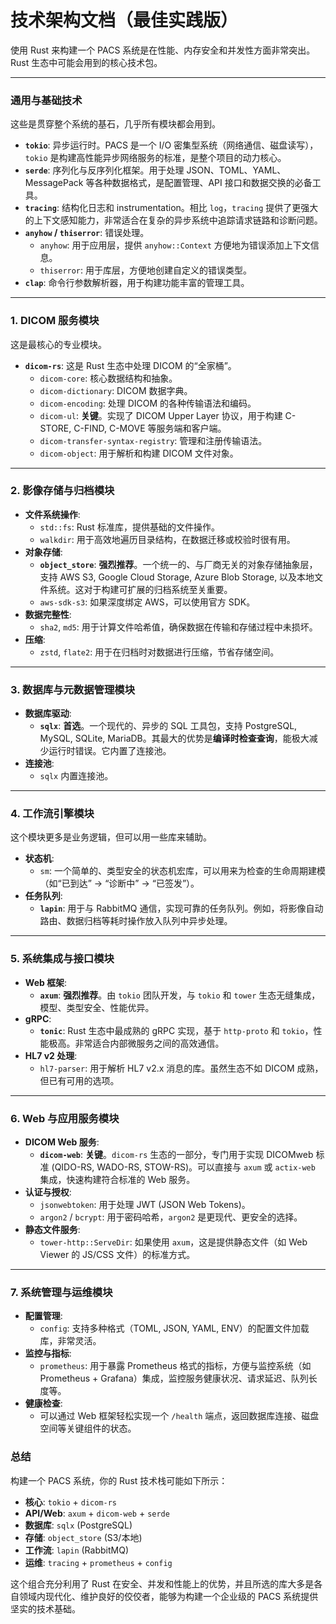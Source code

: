 # 技术架构文档（最佳实践版）

使用 Rust 来构建一个 PACS 系统是在性能、内存安全和并发性方面非常突出。
Rust 生态中可能会用到的核心技术包。

---

### 通用与基础技术

这些是贯穿整个系统的基石，几乎所有模块都会用到。

*   **`tokio`**: 异步运行时。PACS 是一个 I/O 密集型系统（网络通信、磁盘读写），`tokio` 是构建高性能异步网络服务的标准，是整个项目的动力核心。
*   **`serde`**: 序列化与反序列化框架。用于处理 JSON、TOML、YAML、MessagePack 等各种数据格式，是配置管理、API 接口和数据交换的必备工具。
*   **`tracing`**: 结构化日志和 instrumentation。相比 `log`，`tracing` 提供了更强大的上下文感知能力，非常适合在复杂的异步系统中追踪请求链路和诊断问题。
*   **`anyhow` / `thiserror`**: 错误处理。
    *   `anyhow`: 用于应用层，提供 `anyhow::Context` 方便地为错误添加上下文信息。
    *   `thiserror`: 用于库层，方便地创建自定义的错误类型。
*   **`clap`**: 命令行参数解析器，用于构建功能丰富的管理工具。

---

### 1. DICOM 服务模块

这是最核心的专业模块。

*   **`dicom-rs`**: 这是 Rust 生态中处理 DICOM 的“全家桶”。
    *   `dicom-core`: 核心数据结构和抽象。
    *   `dicom-dictionary`: DICOM 数据字典。
    *   `dicom-encoding`: 处理 DICOM 的各种传输语法和编码。
    *   `dicom-ul`: **关键**。实现了 DICOM Upper Layer 协议，用于构建 C-STORE, C-FIND, C-MOVE 等服务端和客户端。
    *   `dicom-transfer-syntax-registry`: 管理和注册传输语法。
    *   `dicom-object`: 用于解析和构建 DICOM 文件对象。

---

### 2. 影像存储与归档模块

*   **文件系统操作**:
    *   `std::fs`: Rust 标准库，提供基础的文件操作。
    *   `walkdir`: 用于高效地遍历目录结构，在数据迁移或校验时很有用。
*   **对象存储**:
    *   **`object_store`**: **强烈推荐**。一个统一的、与厂商无关的对象存储抽象层，支持 AWS S3, Google Cloud Storage, Azure Blob Storage, 以及本地文件系统。这对于构建可扩展的归档系统至关重要。
    *   `aws-sdk-s3`: 如果深度绑定 AWS，可以使用官方 SDK。
*   **数据完整性**:
    *   `sha2`, `md5`: 用于计算文件哈希值，确保数据在传输和存储过程中未损坏。
*   **压缩**:
    *   `zstd`, `flate2`: 用于在归档时对数据进行压缩，节省存储空间。

---

### 3. 数据库与元数据管理模块

*   **数据库驱动**:
    *   **`sqlx`**: **首选**。一个现代的、异步的 SQL 工具包，支持 PostgreSQL, MySQL, SQLite, MariaDB。其最大的优势是**编译时检查查询**，能极大减少运行时错误。它内置了连接池。
*   **连接池**:
    *   `sqlx` 内置连接池。

---

### 4. 工作流引擎模块

这个模块更多是业务逻辑，但可以用一些库来辅助。

*   **状态机**:
    *   `sm`: 一个简单的、类型安全的状态机宏库，可以用来为检查的生命周期建模（如“已到达” -> “诊断中” -> “已签发”）。
*   **任务队列**:
    *   **`lapin`**: 用于与 RabbitMQ 通信，实现可靠的任务队列。例如，将影像自动路由、数据归档等耗时操作放入队列中异步处理。

---

### 5. 系统集成与接口模块

*   **Web 框架**:
    *   **`axum`**: **强烈推荐**。由 `tokio` 团队开发，与 `tokio` 和 `tower` 生态无缝集成，模型、类型安全、性能优异。
*   **gRPC**:
    *   **`tonic`**: Rust 生态中最成熟的 gRPC 实现，基于 `http-proto` 和 `tokio`，性能极高。非常适合内部微服务之间的高效通信。
*   **HL7 v2 处理**:
    *   `hl7-parser`: 用于解析 HL7 v2.x 消息的库。虽然生态不如 DICOM 成熟，但已有可用的选项。

---

### 6. Web 与应用服务模块

*   **DICOM Web 服务**:
    *   **`dicom-web`**: **关键**。`dicom-rs` 生态的一部分，专门用于实现 DICOMweb 标准 (QIDO-RS, WADO-RS, STOW-RS)。可以直接与 `axum` 或 `actix-web` 集成，快速构建符合标准的 Web 服务。
*   **认证与授权**:
    *   `jsonwebtoken`: 用于处理 JWT (JSON Web Tokens)。
    *   `argon2` / `bcrypt`: 用于密码哈希，`argon2` 是更现代、更安全的选择。
*   **静态文件服务**:
    *   `tower-http::ServeDir`: 如果使用 `axum`，这是提供静态文件（如 Web Viewer 的 JS/CSS 文件）的标准方式。

---

### 7. 系统管理与运维模块

*   **配置管理**:
    *   `config`: 支持多种格式（TOML, JSON, YAML, ENV）的配置文件加载库，非常灵活。
*   **监控与指标**:
    *   `prometheus`: 用于暴露 Prometheus 格式的指标，方便与监控系统（如 Prometheus + Grafana）集成，监控服务健康状况、请求延迟、队列长度等。
*   **健康检查**:
    *   可以通过 Web 框架轻松实现一个 `/health` 端点，返回数据库连接、磁盘空间等关键组件的状态。

### 总结

构建一个 PACS 系统，你的 Rust 技术栈可能如下所示：

*   **核心**: `tokio` + `dicom-rs`
*   **API/Web**: `axum` + `dicom-web` + `serde`
*   **数据库**: `sqlx` (PostgreSQL)
*   **存储**: `object_store` (S3/本地)
*   **工作流**: `lapin` (RabbitMQ)
*   **运维**: `tracing` + `prometheus` + `config`

这个组合充分利用了 Rust 在安全、并发和性能上的优势，并且所选的库大多是各自领域内现代化、维护良好的佼佼者，能够为构建一个企业级的 PACS 系统提供坚实的技术基础。
